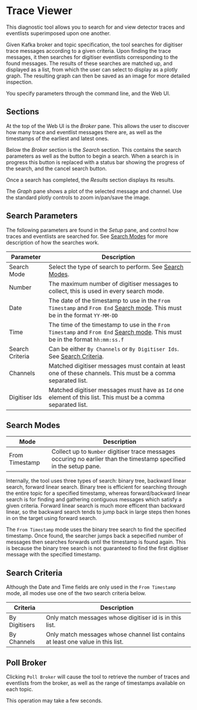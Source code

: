 # Trace Viewer

This diagnostic tool allows you to search for and view detector traces and eventlists superimposed upon one another.

Given Kafka broker and topic specification, the tool searches for digitiser trace messages according to a given criteria.
Upon finding the trace messages, it then searches for digitiser eventlists corresponding to the found messages.
The results of these searches are matched up, and displayed as a list, from which the user can select to display as a plotly graph.
The resulting graph can then be saved as an image for more detailed inspection.

You specify parameters through the command line, and the Web UI.

## Sections

At the top of the Web UI is the *Broker* pane.
This allows the user to discover how many trace and eventlist messages there are, as well as the timestamps of the earliest and latest ones.

Below the *Broker* section is the *Search* section. This contains the search parameters as well as the button to begin a search.
When a search is in progress this button is replaced with a status bar showing the progress of the search, and the cancel search button.

Once a search has completed, the *Results* section displays its results.

The *Graph* pane shows a plot of the selected message and channel. Use the standard plotly controls to zoom in/pan/save the image.

## Search Parameters

The following parameters are found in the *Setup* pane, and control how traces and eventlists are searched for. See [Search Modes](#search-modes) for more description of how the searches work.

| Parameter | Description |
|---|---|
|Search Mode|Select the type of search to perform. See [Search Modes](#search-modes).|
|Number|The maximum number of digitiser messages to collect, this is used in every search mode.|
|Date|The date of the timestamp to use in the `From Timestamp` and `From End` [Search mode](#search-modes). This must be in the format `YY-MM-DD`|
|Time|The time of the timestamp to use in the `From Timestamp` and `From End` [Search mode](#search-modes). This must be in the format `hh:mm:ss.f`|
|Search Criteria|Can be either `By Channels` or `By Digitiser Ids`. See [Search Criteria](#search-criteria).|
|Channels|Matched digitiser messages must contain at least one of these channels. This must be a comma separated list.|
|Digitiser Ids|Matched digitiser messages must have as `Id` one element of this list. This must be a comma separated list.|

## Search Modes

| Mode | Description |
|---|---|
|From Timestamp|Collect up to `Number` digitiser trace messages occuring no earlier than the timestamp specified in the setup pane.|

Internally, the tool uses three types of search: binary tree, backward linear search, forward linear search. Binary tree is efficient for searching through the entire topic for a specified timestamp, whereas forward/backward linear search is for finding and gathering contiguous messages which satisfy a given criteria. Forward linear search is much more efficent than backward linear, so the backward search tends to jump back in large steps then hones in on the target using forward search.

The `From Timestamp` mode uses the binary tree search to find the specified timestamp. Once found, the searcher jumps back a sepecified number of messages then searches forwards until the timestamp is found again. This is because the binary tree search is not guaranteed to find the first digitiser message with the specified timestamp.

## Search Criteria

Although the Date and Time fields are only used in the `From Timestamp` mode, all modes use one of the two search criteria below.

| Criteria | Description |
|---|---|
|By Digitisers|Only match messages whose digitiser id is in this list.|
|By Channels|Only match messages whose channel list contains at least one value in this list.|

## Poll Broker

Clicking `Poll Broker` will cause the tool to retrieve the number of traces and eventlists from the broker, as well as the range of timestamps available on each topic.

This operation may take a few seconds.